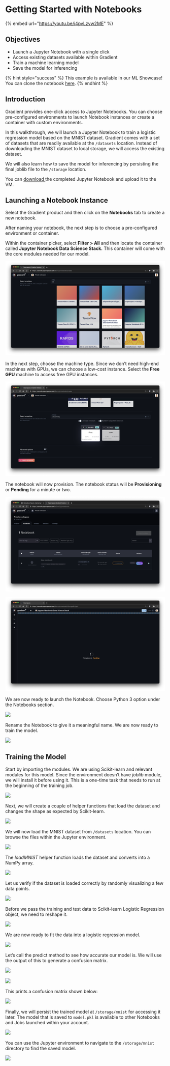 # Getting Started with Notebooks

{% embed url="https://youtu.be/i4pvLzvw2ME" %}

## **Objectives**

* Launch a Jupyter Notebook with a single click
* Access existing datasets available within Gradient
* Train a machine learning model
* Save the model for inferencing

{% hint style="success" %}
This example is available in our ML Showcase!  You can clone the notebook [here](https://ml-showcase.paperspace.com/projects/logistic-regression-with-scikit-learn). 
{% endhint %}

## **Introduction**

Gradient provides one-click access to Jupyter Notebooks. You can choose pre-configured environments to launch Notebook instances or create a container with custom environments.

In this walkthrough, we will launch a Jupyter Notebook to train a logistic regression model based on the MNIST dataset. Gradient comes with a set of datasets that are readily available at the `/datasets` location. Instead of downloading the MNIST dataset to local storage, we will access the existing dataset.

We will also learn how to save the model for inferencing by persisting the final joblib file to the `/storage` location.

You can [download ](https://drive.google.com/file/d/14vO3W3l7Ap2nLcerchqm8PTfuSrQXW0e/view?usp=sharing)the completed Jupyter Notebook and upload it to the VM. 

## Launching a Notebook Instance

Select the Gradient product and then click on the **Notebooks** tab to create a new notebook.

After naming your notebook, the next step is to choose a pre-configured environment or container.

Within the container picker, select **Filter &gt; All** and then locate the container called **Jupyter Notebook Data Science Stack.** This container will come with the core modules needed for our model.

![Select Filter &amp;gt; All and then select the container named Jupyter Notebook Data Science Stack](../../.gitbook/assets/screen-shot-2021-01-18-at-9.01.07-pm.png)

In the next step, choose the machine type. Since we don’t need high-end machines with GPUs, we can choose a low-cost instance. Select the **Free GPU** machine to access free GPU instances.

![Enable low-cost instances and select the Free GPU cluster](../../.gitbook/assets/screen-shot-2021-01-18-at-9.03.26-pm.png)

The notebook will now provision. The notebook status will be **Provisioning** or **Pending** for a minute or two.

![The notebook needs a couple minutes to provision](../../.gitbook/assets/screen-shot-2021-01-18-at-10.43.44-pm.png)

![Newly created notebooks take a minute or two to initalize](../../.gitbook/assets/screen-shot-2021-01-18-at-9.04.51-pm.png)

We are now ready to launch the Notebook. Choose Python 3 option under the  Notebooks section.

![](../../.gitbook/assets/step-4-4.jpg)

Rename the Notebook to give it a meaningful name. We are now ready to train the model.

![](../../.gitbook/assets/step-4-5.jpg)

## Training the Model 

Start by importing the modules. We are using Scikit-learn and relevant modules for this model. Since the environment doesn’t have _joblib_ module, we will install it before using it. This is a one-time task that needs to run at the beginning of the training job.

![](../../.gitbook/assets/step-5-5.jpg)

Next, we will create a couple of helper functions that load the dataset and changes the shape as expected by Scikit-learn.

![](../../.gitbook/assets/step-5-6.jpg)

We will now load the MNIST dataset from `/datasets` location. You can browse the files within the Jupyter environment.

![](../../.gitbook/assets/step-4-4a.jpg)

The _loadMNIST_ helper function loads the dataset and converts into a NumPy array.

![](https://lh4.googleusercontent.com/Y3pndStlAy97SeauOMDIsflYY8u5bFIVmRY9s89ZUtrwrxfkHa6Ww7Cct1zHHuVTTMR98gNR5LuYbgGHRP0rfgCoq0m8RZvhr5dgoKj-JhV79TzOUN5YkHuOwAbnL0wCrhHVpFlL)

Let us verify if the dataset is loaded correctly by randomly visualizing a few data points.

![](../../.gitbook/assets/step-5-8.jpg)

Before we pass the training and test data to Scikit-learn Logistic Regression object, we need to reshape it.

![](../../.gitbook/assets/step-5-9.jpg)

We are now ready to fit the data into a logistic regression model.

![](../../.gitbook/assets/step-5-10.jpg)

Let’s call the predict method to see how accurate our model is. We will use the output of this to generate a confusion matrix.

![](../../.gitbook/assets/step-5-11.jpg)

![](../../.gitbook/assets/step-5-12.jpg)

This prints a confusion matrix shown below:

![](../../.gitbook/assets/step-5-13.jpg)

Finally, we will persist the trained model at `/storage/mnist` for accessing it later. The model that is saved to `model.pkl` is available to other Notebooks and Jobs launched within your account.

![](../../.gitbook/assets/step-5-14.jpg)

You can use the Jupyter environment to navigate to the `/storage/mnist` directory to find the saved model.

![](../../.gitbook/assets/step-5-15.jpg)

